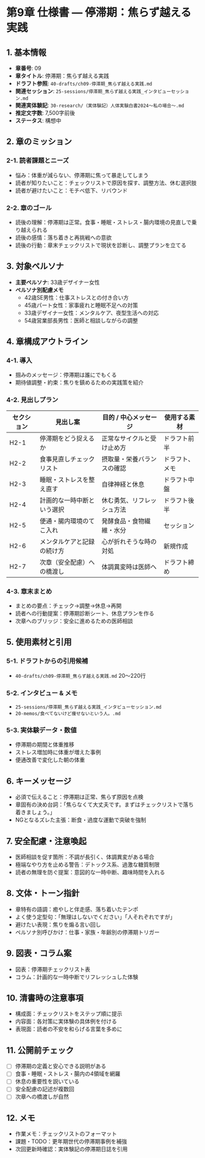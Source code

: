 # 第9章 仕様書 — 停滞期：焦らず越える実践

## 1. 基本情報
- **章番号**: 09
- **章タイトル**: 停滞期：焦らず越える実践
- **ドラフト参照**: `40-drafts/ch09-停滞期_焦らず越える実践.md`
- **関連セッション**: `25-sessions/停滞期_焦らず越える実践_インタビューセッション.md`
- **関連実体験記**: `30-research/（実体験記）人体実験白書2024〜私の場合〜.md`
- **推定文字数**: 7,500字前後
- **ステータス**: 構想中

## 2. 章のミッション
### 2-1. 読者課題とニーズ
- 悩み：体重が減らない、停滞期に焦って暴走してしまう
- 読者が知りたいこと：チェックリストで原因を探す、調整方法、休む選択肢
- 読者が避けたいこと：モチベ低下、リバウンド

### 2-2. 章のゴール
- 読後の理解：停滞期は正常。食事・睡眠・ストレス・腸内環境の見直しで乗り越えられる
- 読後の感情：落ち着きと再挑戦への意欲
- 読後の行動：章末チェックリストで現状を診断し、調整プランを立てる

## 3. 対象ペルソナ
- **主要ペルソナ**: 33歳デザイナー女性
- **ペルソナ別配慮メモ**
  - 42歳SE男性：仕事ストレスとの付き合い方
  - 45歳パート女性：家事疲れと睡眠不足への対策
  - 33歳デザイナー女性：メンタルケア、夜型生活への対応
  - 54歳営業部長男性：医師と相談しながらの調整

## 4. 章構成アウトライン
### 4-1. 導入
- 掴みのメッセージ：停滞期は誰にでもくる
- 期待値調整・約束：焦りを鎮めるための実践策を紹介

### 4-2. 見出しプラン
| セクション | 見出し案 | 目的 / 中心メッセージ | 使用する素材 |
|-------------|----------|-----------------------|----------------|
| H2-1 | 停滞期をどう捉えるか | 正常なサイクルと受け止め方 | ドラフト前半 |
| H2-2 | 食事見直しチェックリスト | 摂取量・栄養バランスの確認 | ドラフト、メモ |
| H2-3 | 睡眠・ストレスを整え直す | 自律神経と休息 | ドラフト中盤 |
| H2-4 | 計画的な一時中断という選択 | 休む勇気、リフレッシュ方法 | ドラフト後半 |
| H2-5 | 便通・腸内環境のてこ入れ | 発酵食品・食物繊維・水分 | セッション |
| H2-6 | メンタルケアと記録の続け方 | 心が折れそうな時の対処 | 新規作成 |
| H2-7 | 次章（安全配慮）への橋渡し | 体調異変時は医師へ | ドラフト締め |

### 4-3. 章末まとめ
- まとめの要点：チェック→調整→休息→再開
- 読者への行動提案：停滞期診断シート、休息プランを作る
- 次章へのブリッジ：安全に進めるための医師相談

## 5. 使用素材と引用
### 5-1. ドラフトからの引用候補
- `40-drafts/ch09-停滞期_焦らず越える実践.md` 20〜220行

### 5-2. インタビュー & メモ
- `25-sessions/停滞期_焦らず越える実践_インタビューセッション.md`
- `20-memos/食べてないけど痩せないという人。.md`

### 5-3. 実体験データ・数値
- 停滞期の期間と体重推移
- ストレス増加時に体重が増えた事例
- 便通改善で変化した朝の体重

## 6. キーメッセージ
- 必須で伝えること：停滞期は正常、焦らず原因を点検
- 章固有の決め台詞：「焦らなくて大丈夫です。まずはチェックリストで落ち着きましょう。」
- NGとなるズレた主張：断食・過度な運動で突破を強制

## 7. 安全配慮・注意喚起
- 医師相談を促す箇所：不調が長引く、体調異変がある場合
- 極端なやり方を止める警告：デトックス系、過激な糖質制限
- 読者の無理を防ぐ提案：意図的な一時中断、趣味時間を入れる

## 8. 文体・トーン指針
- 章特有の語調：癒やしと伴走感、落ち着いたテンポ
- よく使う定型句：「無理はしないでください」「人それぞれですが」
- 避けたい表現：焦りを煽る言い回し
- ペルソナ別呼びかけ：仕事・家族・年齢別の停滞期トリガー

## 9. 図表・コラム案
- 図表：停滞期チェックリスト表
- コラム：計画的な一時中断でリフレッシュした体験

## 10. 清書時の注意事項
- 構成面：チェックリストをステップ順に提示
- 内容面：各対策に実体験の具体例を付ける
- 表現面：読者の不安を和らげる言葉を多めに

## 11. 公開前チェック
- [ ] 停滞期の定義と安心できる説明がある
- [ ] 食事・睡眠・ストレス・腸内の4領域を網羅
- [ ] 休息の重要性を説いている
- [ ] 安全配慮の記述が複数回
- [ ] 次章への橋渡しが自然

## 12. メモ
- 作業メモ：チェックリストのフォーマット
- 課題・TODO：更年期世代の停滞期事例を補強
- 次回更新時確認：実体験記の停滞期日誌を引用
